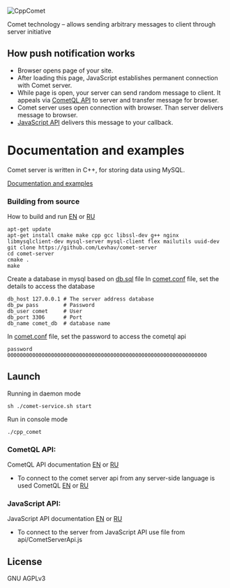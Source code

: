 ![CppComet](https://comet-server.com/img/CppComet.png)

Comet technology – allows sending arbitrary messages to client through server initiative

## How push notification works

* Browser opens page of your site.
* After loading this page, JavaScript establishes permanent connection with Comet server.
* While page is open, your server can send random message to client. It appeals via [CometQL API](http://comet-server.org/doku.php/en:comet:cometql) to server and transfer message for browser.
* Comet server uses open connection with browser. Than server delivers message to browser.
* [JavaScript API](http://comet-server.org/doku.php/en:comet:javascript_api) delivers this message to your callback.

# Documentation and examples

Comet server is written in C++, for storing data using MySQL.   

[Documentation and examples](http://comet-server.org/)
  
### Building from source

How to build and run [EN](http://comet-server.org/doku.php/en:comet:building-from-source) or [RU](http://comet-server.org/doku.php/comet:building-from-source)

```
apt-get update
apt-get install cmake make cpp gcc libssl-dev g++ nginx libmysqlclient-dev mysql-server mysql-client flex mailutils uuid-dev 
git clone https://github.com/Levhav/comet-server
cd comet-server
cmake .
make
```

Create a database in mysql based on [db.sql](https://github.com/Levhav/comet-server/blob/master/db.sql) file
In [comet.conf](https://github.com/Levhav/comet-server/blob/master/comet.conf) file, set the details to access the database

```
db_host 127.0.0.1 # The server address database
db_pw pass        # Password
db_user comet     # User
db_port 3306      # Port
db_name comet_db  # database name
```

In [comet.conf](https://github.com/Levhav/comet-server/blob/master/comet.conf) file, set the password to access the cometql api
```
password 0000000000000000000000000000000000000000000000000000000000000000 
```

## Launch

Running in daemon mode

```
sh ./comet-service.sh start
```

Run in console mode
```
./cpp_comet
```

### CometQL API: 

CometQL API documentation [EN](http://comet-server.org/doku.php/en:comet:cometql) or [RU](http://comet-server.org/doku.php/comet:cometql)

 - To connect to the comet server api from any server-side language is used CometQL [EN](http://comet-server.org/doku.php/en:comet:cometql) or [RU](http://comet-server.org/doku.php/comet:cometql)
 
### JavaScript API: 

JavaScript API documentation [EN](http://comet-server.org/doku.php/en:comet:javascript_api) or [RU](http://comet-server.org/doku.php/comet:javascript_api)

- To connect to the server from JavaScript API use file from api/CometServerApi.js

License
----

GNU AGPLv3

 
